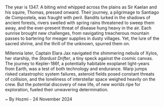 
The year is 1347.  A biting wind whipped across the plains as Sir Kaelan and his squire, Thomas, pressed onward.  Their journey, a pilgrimage to Santiago de Compostela, was fraught with peril.  Bandits lurked in the shadows of ancient forests, rivers swelled with spring rains threatened to sweep them away, and the ever-present threat of disease hung heavy in the air. Each sunrise brought new challenges, from navigating treacherous mountain passes to bartering for meager supplies in dusty villages.  Yet, the lure of the sacred shrine, and the thrill of the unknown, spurred them on.


Millennia later, Captain Elara Jax navigated the shimmering nebula of Xylos, her starship, the *Stardust Drifter*, a tiny speck against the cosmic canvas.  The journey to Kepler-186f, a potentially habitable exoplanet light-years from Earth, was a test of both technology and endurance.  Warp jumps risked catastrophic system failures, asteroid fields posed constant threats of collision, and the loneliness of interstellar space weighed heavily on the crew. But the potential discovery of new life, of new worlds ripe for exploration, fueled their unwavering determination.

~ By Hozmi - 24 November 2024
